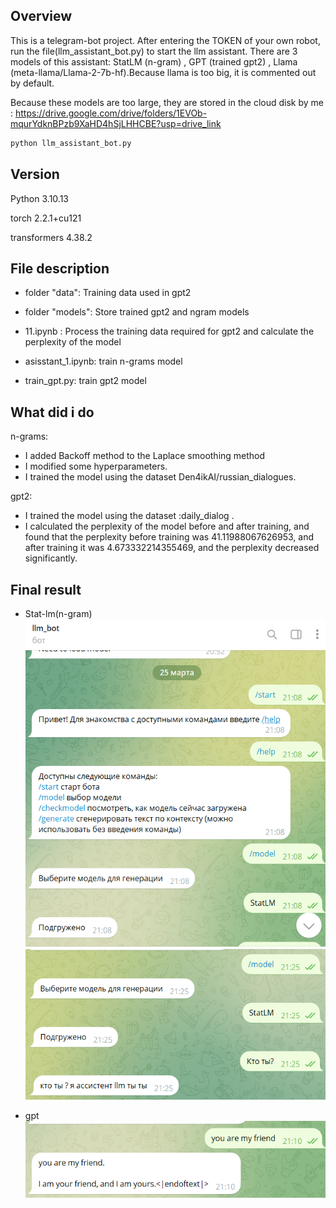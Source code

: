 ## Overview

This is a telegram-bot project. After entering the TOKEN of your own robot, run the file(llm_assistant_bot.py) to start the llm assistant.
There are 3 models of this assistant: StatLM (n-gram) , GPT (trained gpt2) , Llama (meta-llama/Llama-2-7b-hf).Because llama is too big, it is commented out by default.

Because these models are too large, they are stored in the cloud disk by me : https://drive.google.com/drive/folders/1EVOb-mqurYdknBPzb9XaHD4hSjLHHCBE?usp=drive_link

```python
python llm_assistant_bot.py
```
## Version
Python 3.10.13

torch 2.2.1+cu121

transformers  4.38.2

## File description

* folder "data": Training data used in gpt2

* folder "models": Store trained gpt2 and ngram models

* 11.ipynb : Process the training data required for gpt2 and calculate the perplexity of the model

* asisstant_1.ipynb: train n-grams model

* train_gpt.py: train gpt2 model

## What did i do
n-grams:
* I added  Backoff method to the Laplace smoothing method
* I modified some hyperparameters.
* I trained the model using the dataset Den4ikAI/russian_dialogues.

gpt2:
* I trained the model using the dataset :daily_dialog .
* I calculated the perplexity of the model before and after training, and found that the perplexity before training was 41.11988067626953, and after training it was 4.673332214355469, and the perplexity decreased significantly.

## Final result
* Stat-lm(n-gram)
![1.png](1.png)
![3.png](3.png)

* gpt
![2.png](2.png)

